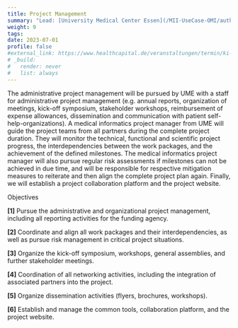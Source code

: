 ```yaml
---
title: Project Management
summary: "Lead: [University Medical Center Essen](/MII-UseCase-OMI/authors/ume/)"
weight: 9
tags:
date: 2023-07-01
profile: false
#external_link: https://www.healthcapital.de/veranstaltungen/termin/ki-in-der-radiologie/
# _build:
#   render: never
#   list: always
---
```

The administrative project management will be pursued by UME with a staff for administrative project management (e.g. annual reports, organization of meetings, kick-off symposium, stakeholder workshops, reimbursement of expense allowances, dissemination and communication with patient self-help-organizations). A medical informatics project manager from UME will guide the project teams from all partners during the complete project duration. They will monitor the technical, functional and scientific project progress, the interdependencies between the work packages, and the achievement of the defined milestones. The medical informatics project manager will also pursue regular risk assessments if milestones can not be achieved in due time, and will be responsible for respective mitigation measures to reiterate and then align the complete project plan again. Finally, we will establish a project collaboration platform and the project website.

Objectives

**[1]** Pursue the administrative and organizational project management, including all reporting activities for the funding agency.

**[2]** Coordinate and align all work packages and their interdependencies, as well as pursue risk management in critical project situations.

**[3]** Organize the kick-off symposium, workshops, general assemblies, and further stakeholder meetings.

**[4]** Coordination of all networking activities, including the integration of associated partners into the project.

**[5]** Organize dissemination activities (flyers, brochures, workshops).

**[6]** Establish and manage the common tools, collaboration platform, and the project website.
